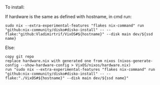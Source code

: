 To install:

If hardware is the same as defined with hostname, in cmd run:
```
sudo nix --extra-experimental-features "flakes nix-command" run "github:nix-community/disko#disko-install" -- --flake:"github:Vladimirtrif/VixOS#${hostname}" --disk main dev/${ssd name}
```

Else:
```
copy git repo
replace hardware.nix with generated one from nixos (nixos-generate-config --show-hardware-config > VixOS/nixos/hardware.nix)
run "sudo nix --extra-experimental-features "flakes nix-command" run "github:nix-community/disko#disko-install" -- --flake:"./VixOS#${hostname}" --disk main dev/${ssd name}"
```
